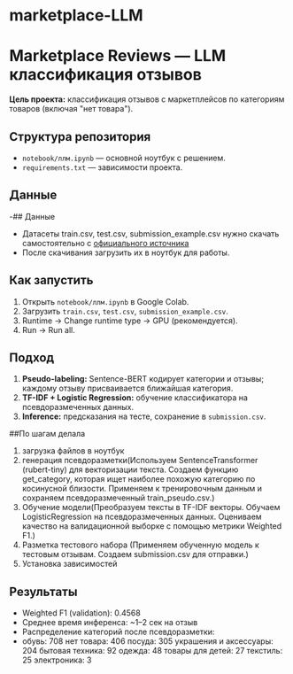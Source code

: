 # marketplace-LLM
# Marketplace Reviews — LLM классификация отзывов

**Цель проекта:** классификация отзывов с маркетплейсов по категориям товаров (включая "нет товара").

## Структура репозитория
- `notebook/ллм.ipynb` — основной ноутбук с решением.
- `requirements.txt` — зависимости проекта.

## Данные
-## Данные
- Датасеты train.csv, test.csv, submission_example.csv нужно скачать самостоятельно с [официального источника](https://data.tinkoff.ru/s/QKAc6RXwKRck6Bs)
- После скачивания загрузить их в ноутбук для работы.

## Как запустить
1. Открыть `notebook/ллм.ipynb` в Google Colab.
2. Загрузить `train.csv`, `test.csv`, `submission_example.csv`.
3. Runtime → Change runtime type → GPU (рекомендуется).
4. Run → Run all.

## Подход
1. **Pseudo-labeling:** Sentence-BERT кодирует категории и отзывы; каждому отзыву присваивается ближайшая категория.
2. **TF-IDF + Logistic Regression:** обучение классификатора на псевдоразмеченных данных.
3. **Inference:** предсказания на тесте, сохранение в `submission.csv`.

##По шагам делала
1. загрузка файлов в ноутбук
2. генерация псевдоразметки(Используем SentenceTransformer (rubert-tiny) для векторизации текста. Создаем функцию get_category, которая ищет наиболее похожую категорию по косинусной близости. Применяем к тренировочным данным и сохраняем псевдоразмеченный train_pseudo.csv.)
3. Обучение модели(Преобразуем тексты в TF-IDF векторы. Обучаем LogisticRegression на псевдоразмеченных данных. Оцениваем качество на валидационной выборке с помощью метрики Weighted F1.)
4. Разметка тестового набора (Применяем обученную модель к тестовым отзывам. Создаем submission.csv для отправки.)
5. Установка зависимостей

   
## Результаты
- Weighted F1 (validation): 0.4568
- Среднее время инференса: ~1–2 сек на отзыв
- Распределение категорий после псевдоразметки:
- обувь: 708
нет товара: 406
посуда: 305
украшения и аксессуары: 204
бытовая техника: 92
одежда: 48
товары для детей: 27
текстиль: 25
электроника: 3
